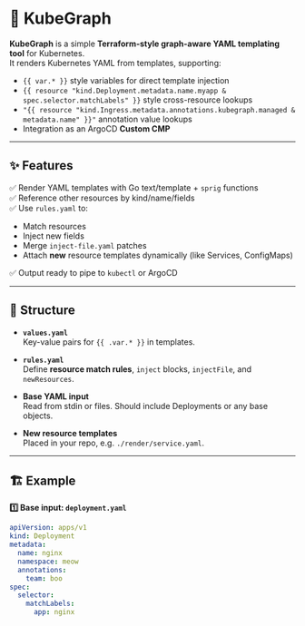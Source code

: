 # 🚀 KubeGraph

**KubeGraph** is a simple **Terraform-style graph-aware YAML templating tool** for Kubernetes.  
It renders Kubernetes YAML from templates, supporting:
- `{{ var.* }}` style variables for direct template injection
- `{{ resource "kind.Deployment.metadata.name.myapp & spec.selector.matchLabels" }}` style cross-resource lookups
- `"{{ resource "kind.Ingress.metadata.annotations.kubegraph.managed & metadata.name" }}"` annotation value lookups
- Integration as an ArgoCD **Custom CMP**

---

## ✨ Features

✅ Render YAML templates with Go text/template + `sprig` functions  
✅ Reference other resources by kind/name/fields  
✅ Use `rules.yaml` to:
  - Match resources
  - Inject new fields
  - Merge `inject-file.yaml` patches
  - Attach **new** resource templates dynamically (like Services, ConfigMaps)

✅ Output ready to pipe to `kubectl` or ArgoCD

---

## 📂 Structure

- **`values.yaml`**  
  Key-value pairs for `{{ .var.* }}` in templates.

- **`rules.yaml`**  
  Define **resource match rules**, `inject` blocks, `injectFile`, and `newResources`.

- **Base YAML input**  
  Read from stdin or files. Should include Deployments or any base objects.

- **New resource templates**  
  Placed in your repo, e.g. `./render/service.yaml`.

---

## 🏗️ Example

**1️⃣ Base input: `deployment.yaml`**
```yaml
apiVersion: apps/v1
kind: Deployment
metadata:
  name: nginx
  namespace: meow
  annotations:
    team: boo
spec:
  selector:
    matchLabels:
      app: nginx
